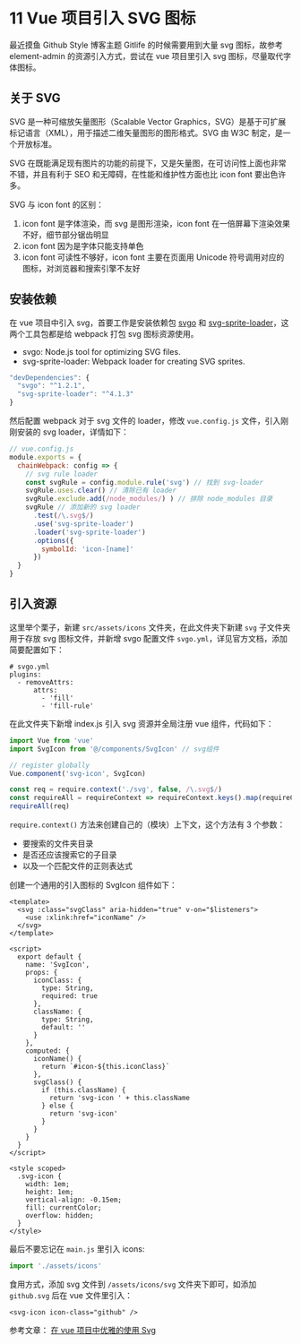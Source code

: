 # 11 Vue 项目引入 SVG 图标

最近摸鱼 Github Style 博客主题 Gitlife 的时候需要用到大量 svg 图标，故参考 element-admin 的资源引入方式，尝试在 vue 项目里引入 svg 图标，尽量取代字体图标。

## 关于 SVG

SVG 是一种可缩放矢量图形（Scalable Vector Graphics，SVG）是基于可扩展标记语言（XML），用于描述二维矢量图形的图形格式。SVG 由 W3C 制定，是一个开放标准。

SVG 在既能满足现有图片的功能的前提下，又是矢量图，在可访问性上面也非常不错，并且有利于 SEO 和无障碍，在性能和维护性方面也比 icon font 要出色许多。

SVG 与 icon font 的区别：

1. icon font 是字体渲染，而 svg 是图形渲染，icon font 在一倍屏幕下渲染效果不好，细节部分锯齿明显
2. icon font 因为是字体只能支持单色
3. icon font 可读性不够好，icon font 主要在页面用 Unicode 符号调用对应的图标，对浏览器和搜索引擎不友好

## 安装依赖

在 vue 项目中引入 svg，首要工作是安装依赖包 [svgo](https://github.com/svg/svgo) 和 [svg-sprite-loader](https://github.com/kisenka/svg-sprite-loader)，这两个工具包都是给 webpack 打包 svg 图标资源使用。

* svgo: Node.js tool for optimizing SVG files.
* svg-sprite-loader: Webpack loader for creating SVG sprites.

```javascript
"devDependencies": {
  "svgo": "^1.2.1",
  "svg-sprite-loader": "^4.1.3"
}
```

然后配置 webpack 对于 svg 文件的 loader，修改 `vue.config.js` 文件，引入刚刚安装的 svg loader，详情如下：

```javascript
// vue.config.js
module.exports = {
  chainWebpack: config => {
    // svg rule loader
    const svgRule = config.module.rule('svg') // 找到 svg-loader
    svgRule.uses.clear() // 清除已有 loader
    svgRule.exclude.add(/node_modules/) ) // 排除 node_modules 目录
    svgRule // 添加新的 svg loader
      .test(/\.svg$/)
      .use('svg-sprite-loader')
      .loader('svg-sprite-loader')
      .options({
        symbolId: 'icon-[name]'
      })
  }
}
```

## 引入资源

这里举个栗子，新建 `src/assets/icons` 文件夹，在此文件夹下新建 `svg` 子文件夹用于存放 svg 图标文件，并新增 svgo 配置文件 `svgo.yml`，详见官方文档，添加简要配置如下：

```text
# svgo.yml
plugins:
  - removeAttrs:
      attrs:
        - 'fill'
        - 'fill-rule'
```

在此文件夹下新增 index.js 引入 svg 资源并全局注册 vue 组件，代码如下：

```javascript
import Vue from 'vue'
import SvgIcon from '@/components/SvgIcon' // svg组件

// register globally
Vue.component('svg-icon', SvgIcon)

const req = require.context('./svg', false, /\.svg$/)
const requireAll = requireContext => requireContext.keys().map(requireContext)
requireAll(req)
```

`require.context()` 方法来创建自己的（模块）上下文，这个方法有 3 个参数：

* 要搜索的文件夹目录
* 是否还应该搜索它的子目录
* 以及一个匹配文件的正则表达式

创建一个通用的引入图标的 SvgIcon 组件如下：

```markup
<template>
  <svg :class="svgClass" aria-hidden="true" v-on="$listeners">
    <use :xlink:href="iconName" />
  </svg>
</template>

<script>
  export default {
    name: 'SvgIcon',
    props: {
      iconClass: {
        type: String,
        required: true
      },
      className: {
        type: String,
        default: ''
      }
    },
    computed: {
      iconName() {
        return `#icon-${this.iconClass}`
      },
      svgClass() {
        if (this.className) {
          return 'svg-icon ' + this.className
        } else {
          return 'svg-icon'
        }
      }
    }
  }
</script>

<style scoped>
  .svg-icon {
    width: 1em;
    height: 1em;
    vertical-align: -0.15em;
    fill: currentColor;
    overflow: hidden;
  }
</style>
```

最后不要忘记在 `main.js` 里引入 icons:

```javascript
import './assets/icons'
```

食用方式，添加 svg 文件到 `/assets/icons/svg` 文件夹下即可，如添加 `github.svg` 后在 vue 文件里引入：

```markup
<svg-icon icon-class="github" />
```

参考文章： [在 vue 项目中优雅的使用 Svg](https://juejin.im/post/5bcfdad4e51d457a8254e9d6)

